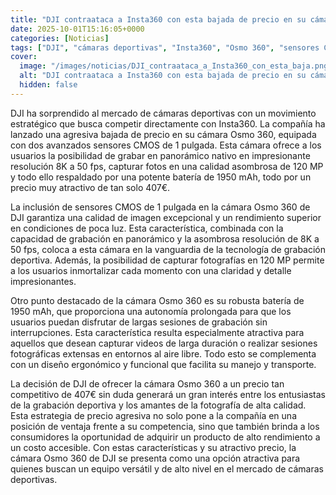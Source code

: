 ```yaml
---
title: "DJI contraataca a Insta360 con esta bajada de precio en su cámara deportiva Osmo 360"
date: 2025-10-01T15:16:05+0000
categories: [Noticias]
tags: ["DJI", "cámaras deportivas", "Insta360", "Osmo 360", "sensores CMOS", "resolución 8K", "precio atractivo."]
cover:
  image: "/images/noticias/DJI_contraataca_a_Insta360_con_esta_baja.png"
  alt: "DJI contraataca a Insta360 con esta bajada de precio en su cámara deportiva Osmo 360"
  hidden: false
---
```


DJI ha sorprendido al mercado de cámaras deportivas con un movimiento estratégico que busca competir directamente con Insta360. La compañía ha lanzado una agresiva bajada de precio en su cámara Osmo 360, equipada con dos avanzados sensores CMOS de 1 pulgada. Esta cámara ofrece a los usuarios la posibilidad de grabar en panorámico nativo en impresionante resolución 8K a 50 fps, capturar fotos en una calidad asombrosa de 120 MP y todo ello respaldado por una potente batería de 1950 mAh, todo por un precio muy atractivo de tan solo 407€.

La inclusión de sensores CMOS de 1 pulgada en la cámara Osmo 360 de DJI garantiza una calidad de imagen excepcional y un rendimiento superior en condiciones de poca luz. Esta característica, combinada con la capacidad de grabación en panorámico y la asombrosa resolución de 8K a 50 fps, coloca a esta cámara en la vanguardia de la tecnología de grabación deportiva. Además, la posibilidad de capturar fotografías en 120 MP permite a los usuarios inmortalizar cada momento con una claridad y detalle impresionantes.

Otro punto destacado de la cámara Osmo 360 es su robusta batería de 1950 mAh, que proporciona una autonomía prolongada para que los usuarios puedan disfrutar de largas sesiones de grabación sin interrupciones. Esta característica resulta especialmente atractiva para aquellos que desean capturar videos de larga duración o realizar sesiones fotográficas extensas en entornos al aire libre. Todo esto se complementa con un diseño ergonómico y funcional que facilita su manejo y transporte.

La decisión de DJI de ofrecer la cámara Osmo 360 a un precio tan competitivo de 407€ sin duda generará un gran interés entre los entusiastas de la grabación deportiva y los amantes de la fotografía de alta calidad. Esta estrategia de precio agresiva no solo pone a la compañía en una posición de ventaja frente a su competencia, sino que también brinda a los consumidores la oportunidad de adquirir un producto de alto rendimiento a un costo accesible. Con estas características y su atractivo precio, la cámara Osmo 360 de DJI se presenta como una opción atractiva para quienes buscan un equipo versátil y de alto nivel en el mercado de cámaras deportivas.
